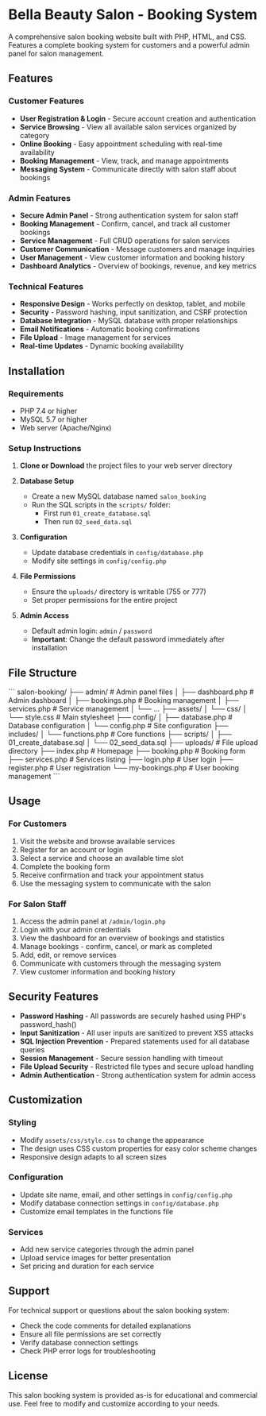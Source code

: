 # Bella Beauty Salon - Booking System

A comprehensive salon booking website built with PHP, HTML, and CSS. Features a complete booking system for customers and a powerful admin panel for salon management.

## Features

### Customer Features
- **User Registration & Login** - Secure account creation and authentication
- **Service Browsing** - View all available salon services organized by category
- **Online Booking** - Easy appointment scheduling with real-time availability
- **Booking Management** - View, track, and manage appointments
- **Messaging System** - Communicate directly with salon staff about bookings

### Admin Features
- **Secure Admin Panel** - Strong authentication system for salon staff
- **Booking Management** - Confirm, cancel, and track all customer bookings
- **Service Management** - Full CRUD operations for salon services
- **Customer Communication** - Message customers and manage inquiries
- **User Management** - View customer information and booking history
- **Dashboard Analytics** - Overview of bookings, revenue, and key metrics

### Technical Features
- **Responsive Design** - Works perfectly on desktop, tablet, and mobile
- **Security** - Password hashing, input sanitization, and CSRF protection
- **Database Integration** - MySQL database with proper relationships
- **Email Notifications** - Automatic booking confirmations
- **File Upload** - Image management for services
- **Real-time Updates** - Dynamic booking availability

## Installation

### Requirements
- PHP 7.4 or higher
- MySQL 5.7 or higher
- Web server (Apache/Nginx)

### Setup Instructions

1. **Clone or Download** the project files to your web server directory

2. **Database Setup**
   - Create a new MySQL database named `salon_booking`
   - Run the SQL scripts in the `scripts/` folder:
     - First run `01_create_database.sql`
     - Then run `02_seed_data.sql`

3. **Configuration**
   - Update database credentials in `config/database.php`
   - Modify site settings in `config/config.php`

4. **File Permissions**
   - Ensure the `uploads/` directory is writable (755 or 777)
   - Set proper permissions for the entire project

5. **Admin Access**
   - Default admin login: `admin` / `password`
   - **Important**: Change the default password immediately after installation

## File Structure

\`\`\`
salon-booking/
├── admin/                  # Admin panel files
│   ├── dashboard.php      # Admin dashboard
│   ├── bookings.php       # Booking management
│   ├── services.php       # Service management
│   └── ...
├── assets/
│   └── css/
│       └── style.css      # Main stylesheet
├── config/
│   ├── database.php       # Database configuration
│   └── config.php         # Site configuration
├── includes/
│   └── functions.php      # Core functions
├── scripts/
│   ├── 01_create_database.sql
│   └── 02_seed_data.sql
├── uploads/               # File upload directory
├── index.php             # Homepage
├── booking.php           # Booking form
├── services.php          # Services listing
├── login.php             # User login
├── register.php          # User registration
└── my-bookings.php       # User booking management
\`\`\`

## Usage

### For Customers
1. Visit the website and browse available services
2. Register for an account or login
3. Select a service and choose an available time slot
4. Complete the booking form
5. Receive confirmation and track your appointment status
6. Use the messaging system to communicate with the salon

### For Salon Staff
1. Access the admin panel at `/admin/login.php`
2. Login with your admin credentials
3. View the dashboard for an overview of bookings and statistics
4. Manage bookings - confirm, cancel, or mark as completed
5. Add, edit, or remove services
6. Communicate with customers through the messaging system
7. View customer information and booking history

## Security Features

- **Password Hashing** - All passwords are securely hashed using PHP's password_hash()
- **Input Sanitization** - All user inputs are sanitized to prevent XSS attacks
- **SQL Injection Prevention** - Prepared statements used for all database queries
- **Session Management** - Secure session handling with timeout
- **File Upload Security** - Restricted file types and secure upload handling
- **Admin Authentication** - Strong authentication system for admin access

## Customization

### Styling
- Modify `assets/css/style.css` to change the appearance
- The design uses CSS custom properties for easy color scheme changes
- Responsive design adapts to all screen sizes

### Configuration
- Update site name, email, and other settings in `config/config.php`
- Modify database connection settings in `config/database.php`
- Customize email templates in the functions file

### Services
- Add new service categories through the admin panel
- Upload service images for better presentation
- Set pricing and duration for each service

## Support

For technical support or questions about the salon booking system:
- Check the code comments for detailed explanations
- Ensure all file permissions are set correctly
- Verify database connection settings
- Check PHP error logs for troubleshooting

## License

This salon booking system is provided as-is for educational and commercial use. Feel free to modify and customize according to your needs.
